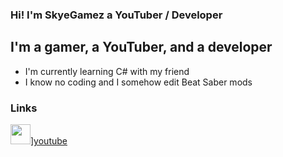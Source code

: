 ### Hi! I'm SkyeGamez a YouTuber / Developer

## I'm a gamer, a YouTuber, and a developer
- I'm currently learning C# with my friend
- I know no coding and I somehow edit Beat Saber mods

### Links
<img height="32" width="32" src="https://cdn.jsdelivr.net/npm/simple-icons@v5/icons/youtube.svg" />][youtube]























[youtube]: https://www.youtube.com/channel/UCeM9VihuA3fj6ShTfkG3-NQ

